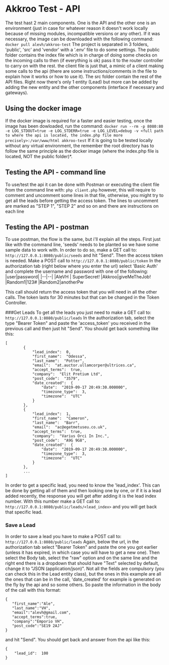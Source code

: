 # Akkroo Test - API
The test hast 2 main components. One is the API and the other one is an environment (just in case for whatever reason it doesn't work locally because of missing modules, incompatible versions or any other). 
If it was necessary, the image can be downloaded with the following command:
```docker pull alevh/akkroo-test```
The project is separated in 3 folders, 'public', 'src' and 'vendor' with a '.env' file to do some settings.
The public folder contains the index file which is in charge of doing some checks on the incoming calls to then (if everything is ok) pass it to the router controller to carry on with the rest.
the client file is just that, a mimic of a client making some calls to the api (there are some instructions/comments in the file to explain how it works or how to use it).
The src folder contain the rest of the API files. Right now there's only 1 entity (Lead) but more can be added by adding the new entity and the other components (interface if necessary and gateways).

## Using the docker image
If the docker image is required for a faster and easier testing, once the image has been dowloaded, run the command:
```docker run --rm -p 8080:80 -e LOG_STDOUT=true -e LOG_STDERR=true -e LOG_LEVEL=debug -v <full path to where the api is located, the index.php file more precisely>:/var/www/html akkroo-test```
If it is going to be tested locally without any virtual environment, the remember the root directory has to follow the same principle as the docker image (where the index.php file is located, NOT the public folder)*.

## Testing the API - command line
To use/test the api it can be done with Postman or executing the client file from the command line with:
```php client.php```
however, this will require to comment and uncomment some lines in that file, otherwise, you might try to get all the leads before getting the access token. The lines to uncomment are marked as "STEP 1", "STEP 2" and so on and there are instructions on each line

## Testing the API - postman
To use postman, the flow is the same, but i'll explain all the steps. First just like with the command line, 'seeds' needs to be planted so we have some sample data to work with. In order to do so, make a GET call to:
```http://127.0.0.1:8080/public/seeds```
and hit "Send".
Then the access token is needed. Make a POST call to
```http://127.0.0.1:8080/public/token```
In the authorization tab (right below where you enter the url) select 'Basic Auth' and complete the username and password with one of the following:
|user|password|
|--|--|
|AleVH | SuperSecret!
|Akkroo|giveMeTheJob!
|Random1|123#
|Random2|anotherPw

This call should return the access token that you will need in all the other calls. The token lasts for 30 minutes but that can be changed in the Token Controller.

###Get Leads
To get all the leads you just need to make a GET call to:
```http://127.0.0.1:8080/public/leads```
In the authorization tab, select the type "Bearer Token" and paste the 'access_token' you received in the previous call and then just hit "Send". You should get back something like this:
```
[
		{
			"lead_index":  0,
			"first_name":  "Odessa",
			"last_name":  "Potter",
			"email":  "at.auctor.ullamcorper@ultrices.ca",
			"accept_terms":  true,
			"company":  "Elit Pretium Ltd",
			"post_code":  "3579",
			"date_created":  {
				"date":  "2019-09-17 20:49:30.000000",
				"timezone_type":  3,
				"timezone":  "UTC"
			}
		},
		{
			"lead_index":  1,
			"first_name":  "Cameron",
			"last_name":  "Barr",
			"email":  "ac@egetmetuseu.co.uk",
			"accept_terms":  true,
			"company":  "Varius Orci In Inc.",
			"post_code":  "A9G 9G8",
			"date_created":  {
				"date":  "2019-09-17 20:49:30.000000",
				"timezone_type":  3,
				"timezone":  "UTC"
			}
		},
		...
]
```
In order to get a specific lead, you need to know the 'lead_index'. This can be done by getting all of them and then looking one by one, or if it is a lead added recently, the response you will get after adding it is the lead index number.  With this number make a GET call to:
```http://127.0.0.1:8080/public/leads/<lead_index>```
and you will get back that specific lead.
 ### Save a Lead
 In order to save a lead you have to make a POST call to:
 ```http://127.0.0.1:8080/public/leads```
 Again, below the url, in the authorization tab select "Bearer Token" and paste the one you got earlier (unless it has expired, in which case you will have to get a new one). Then select the Body tab, select the "raw" option and on the same line and the right end there is a dropdown that should have "Text" selected by default, change it to "JSON (application/json)". Not all the fields are compulsory (you can check this in the Lead entity class), but the ones in this example are all the ones that can be in the call, 'date_created' for example is generated on the fly by the api and so some others. So paste the information in the body of the call with this format:
 ```
{
	"first_name":"Ale",
	"last_name":"VH",
	"email":"alevh@gmail.com",
	"accept_terms":true,
	"company":"Emporio VH",
	"post_code":"SE19 2AJ"
}
```
and hit "Send". You should get back and answer from the api like this:
```
{
	"lead_id":  100
}
```